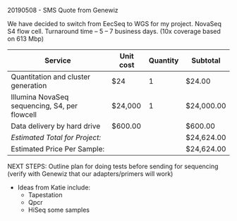 20190508 - SMS Quote from Genewiz

We have decided to switch from EecSeq to WGS for my project.
NovaSeq S4 flow cell. Turnaround time – 5 – 7 business days. (10x coverage based on 613 Mbp)

| Service                                       | Unit cost   | Quantity | Subtotal    | 
|-----------------------------------------------|-------------|----------|-------------| 
| Quantitation and cluster generation           | $24         | 1        | $24.00      | 
| Illumina NovaSeq sequencing, S4, per flowcell | $24,000     | 1        | $24,000.00  | 
| Data delivery by hard drive                   | $600.00     |          | $600.00     | 
| *Estimated Total for Project:*                |             |          | $24,624.00  | 
| Estimated Price Per Sample:                   |             |          | $24,624.00  | 


NEXT STEPS: Outline plan for doing tests before sending for sequencing (verify with Genewiz that our adapters/primers will work)
 - Ideas from Katie include:
    * Tapestation
    * Qpcr
    * HiSeq some samples
